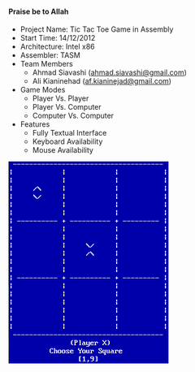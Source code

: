 #### Praise be to Allah

- Project Name: Tic Tac Toe Game in Assembly
- Start Time: 14/12/2012
- Architecture: Intel x86
- Assembler: TASM
- Team Members
    - Ahmad Siavashi (ahmad.siavashi@gmail.com)
    - Ali Kianinehad (af.kianinejad@gmail.com)
- Game Modes
    - Player Vs. Player
    - Player Vs. Computer
    - Computer Vs. Computer
- Features
    - Fully Textual Interface
    - Keyboard Availability
    - Mouse Availability  

![Alt text](Screenshot.PNG)
